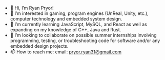 - 👋 Hi, I’m Ryan Pryor!
- 👀 I’m interested in gaming, program engines (UnReal, Unity, etc.), computer technology and embedded system design.
- 🌱 I’m currently learning JavaScript, MySQL, and React as well as expanding on my knowledge of C++, Java and Rust.
- 💞️ I’m looking to collaborate on possible summer internships involving programming, testing, or troubleshooting code for software and/or any embedded design projects.
- 📫 How to reach me: email: pryor.ryan31@gmail.com

<!---
Cose31/Cose31 is a ✨ special ✨ repository because its `README.md` (this file) appears on your GitHub profile.
You can click the Preview link to take a look at your changes.
--->
